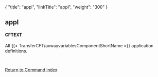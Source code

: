 {
    "title": "appl",
    "linkTitle": "appl",
    "weight": "300"
}<span id="appl"></span>

## appl

#### CFTEXT

All {{< TransferCFT/axwayvariablesComponentShortName  >}} application definitions.

 

[Return to Command index](../../)
